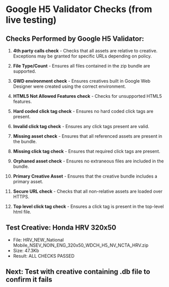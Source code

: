 ﻿# Google H5 Validator Checks (from live testing)

## Checks Performed by Google H5 Validator:

1.  **4th party calls check** - Checks that all assets are relative to creative. Exceptions may be granted for specific URLs depending on policy.

2.  **File Type/Count** - Ensures all files contained in the zip bundle are supported.

3.  **GWD environment check** - Ensures creatives built in Google Web Designer were created using the correct environment.

4.  **HTML5 Not Allowed Features check** - Checks for unsupported HTML5 features.

5.  **Hard coded click tag check** - Ensures no hard coded click tags are present.

6.  **Invalid click tag check** - Ensures any click tags present are valid.

7.  **Missing asset check** - Ensures that all referenced assets are present in the bundle.

8.  **Missing click tag check** - Ensures that required click tags are present.

9.  **Orphaned asset check** - Ensures no extraneous files are included in the bundle.

10.  **Primary Creative Asset** - Ensures that the creative bundle includes a primary asset.

11.  **Secure URL check** - Checks that all non-relative assets are loaded over HTTPS.

12.  **Top level click tag check** - Ensures a click tag is present in the top-level html file.

## Test Creative: Honda HRV 320x50
- File: HRV_NEW_National Mobile_NSEV_NOIN_ENG_320x50_WDCH_H5_NV_NCTA_HRV.zip
- Size: 47.3Kb
- Result:  ALL CHECKS PASSED

## Next: Test with creative containing .db file to confirm it fails
